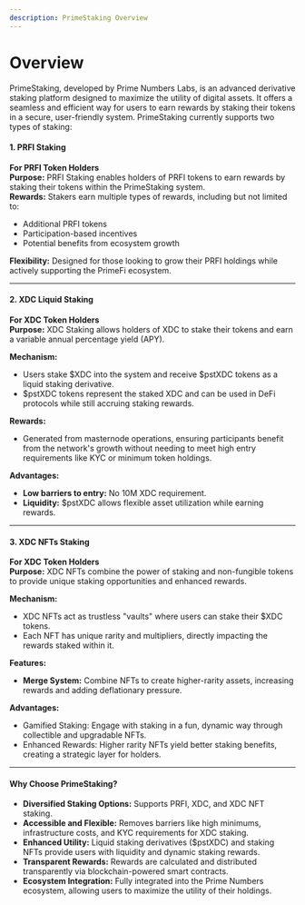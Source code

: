 ```yaml
---
description: PrimeStaking Overview
---
```


# Overview

PrimeStaking, developed by Prime Numbers Labs, is an advanced derivative staking platform designed to maximize the utility of digital assets. It offers a seamless and efficient way for users to earn rewards by staking their tokens in a secure, user-friendly system. PrimeStaking currently supports two types of staking:

#### 1. **PRFI Staking**

**For PRFI Token Holders**\
**Purpose:** PRFI Staking enables holders of PRFI tokens to earn rewards by staking their tokens within the PrimeStaking system.\
**Rewards:** Stakers earn multiple types of rewards, including but not limited to:

* Additional PRFI tokens
* Participation-based incentives
* Potential benefits from ecosystem growth

**Flexibility:** Designed for those looking to grow their PRFI holdings while actively supporting the PrimeFi ecosystem.

***

#### 2. **XDC Liquid Staking**

**For XDC Token Holders**\
**Purpose:** XDC Staking allows holders of XDC to stake their tokens and earn a variable annual percentage yield (APY).

**Mechanism:**

* Users stake $XDC into the system and receive $pstXDC tokens as a liquid staking derivative.
* $pstXDC tokens represent the staked XDC and can be used in DeFi protocols while still accruing staking rewards.

**Rewards:**

* Generated from masternode operations, ensuring participants benefit from the network's growth without needing to meet high entry requirements like KYC or minimum token holdings.

**Advantages:**

* **Low barriers to entry:** No 10M XDC requirement.
* **Liquidity:** $pstXDC allows flexible asset utilization while earning rewards.

***

#### 3. **XDC NFTs Staking**

**For XDC Token Holders**\
**Purpose:** XDC NFTs combine the power of staking and non-fungible tokens to provide unique staking opportunities and enhanced rewards.

**Mechanism:**

* XDC NFTs act as trustless "vaults" where users can stake their $XDC tokens.
* Each NFT has unique rarity and multipliers, directly impacting the rewards staked within it.

**Features:**

* **Merge System:** Combine NFTs to create higher-rarity assets, increasing rewards and adding deflationary pressure.

**Advantages:**

* Gamified Staking: Engage with staking in a fun, dynamic way through collectible and upgradable NFTs.
* Enhanced Rewards: Higher rarity NFTs yield better staking benefits, creating a strategic layer for holders.

***

#### Why Choose PrimeStaking?

* **Diversified Staking Options:** Supports PRFI, XDC, and XDC NFT staking.
* **Accessible and Flexible:** Removes barriers like high minimums, infrastructure costs, and KYC requirements for XDC staking.
* **Enhanced Utility:** Liquid staking derivatives ($pstXDC) and staking NFTs provide users with liquidity and dynamic staking rewards.
* **Transparent Rewards:** Rewards are calculated and distributed transparently via blockchain-powered smart contracts.
* **Ecosystem Integration:** Fully integrated into the Prime Numbers ecosystem, allowing users to maximize the utility of their holdings.

